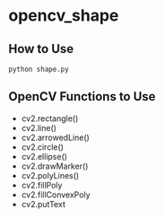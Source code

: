 # opencv_shape

## How to Use
```python:bash
python shape.py
```

## OpenCV Functions to Use
- cv2.rectangle()
- cv2.line()
- cv2.arrowedLine()
- cv2.circle()
- cv2.ellipse()
- cv2.drawMarker()
- cv2.polyLines()
- cv2.fillPoly
- cv2.fillConvexPoly
- cv2.putText

